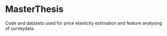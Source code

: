 # MasterThesis
Code and datasets used for price elasticity estimation and feature analysing of surveydata.
